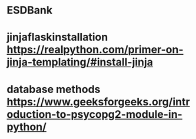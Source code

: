 # ESDBank


# jinjaflaskinstallation https://realpython.com/primer-on-jinja-templating/#install-jinja

# database methods https://www.geeksforgeeks.org/introduction-to-psycopg2-module-in-python/